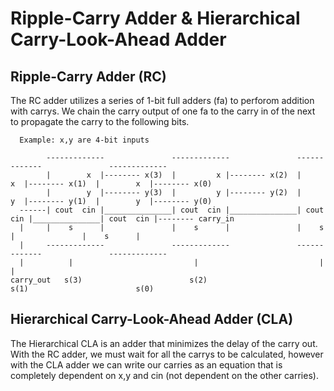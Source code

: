 # Ripple-Carry Adder & Hierarchical Carry-Look-Ahead Adder

## Ripple-Carry Adder (RC)

The RC adder utilizes a series of 1-bit full adders (fa) to perforom addition with carrys. 
We chain the carry output of one fa to the carry in of the next to propagate the carry to the following bits.

      Example: x,y are 4-bit inputs
      
            -------------               -------------               -------------               -------------         
            |        x  |-------- x(3)  |         x |-------- x(2)  |        x  |-------- x(1)  |        x  |-------- x(0)
            |        y  |-------- y(3)  |         y |-------- y(2)  |        y  |-------- y(1)  |        y  |-------- y(0)
      ------| cout  cin |_______________| cout  cin |_______________| cout  cin |_______________| cout  cin |-------- carry_in
      |     |    s      |               |    s      |               |    s      |               |    s      |
      |     -------------               -------------               -------------               -------------
      |          |                           |                           |                           |  
    carry_out   s(3)                        s(2)                        s(1)                        s(0)



## Hierarchical Carry-Look-Ahead Adder (CLA)

The Hierarchical CLA is an adder that minimizes the delay of the carry out. With the RC adder, we must wait for all the carrys to be calculated, however with the CLA adder we can write our carries as an equation that is completely dependent on x,y and cin (not dependent on the other carries).
